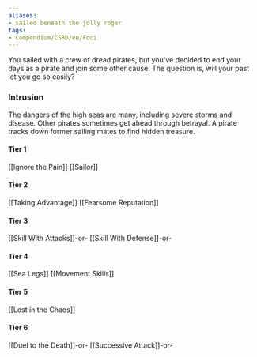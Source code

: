 ```yaml
---
aliases:
- sailed beneath the jolly roger
tags:
- Compendium/CSRD/en/Foci
---
```


You sailed with a crew of dread pirates, but you've decided to end your days as a pirate and join some other cause. The question is, will your past let you go so easily?
 ### Intrusion
The dangers of the high seas are many, including severe storms and disease. Other pirates sometimes get ahead through betrayal. A pirate tracks down former sailing mates to find hidden treasure.

#### Tier 1
[[Ignore the Pain]]
[[Sailor]]
#### Tier 2
[[Taking Advantage]]
[[Fearsome Reputation]]
#### Tier 3
[[Skill With Attacks]]-or-
[[Skill With Defense]]-or-
#### Tier 4
[[Sea Legs]]
[[Movement Skills]]
#### Tier 5
[[Lost in the Chaos]]
#### Tier 6
[[Duel to the Death]]-or-
[[Successive Attack]]-or-
